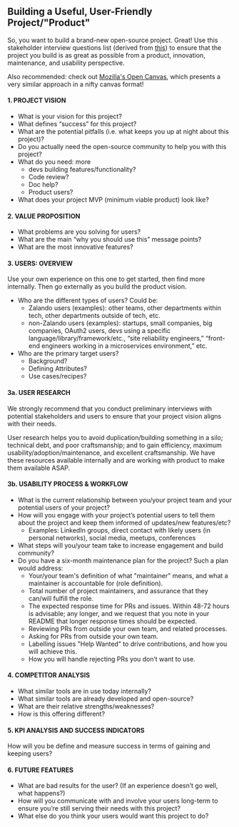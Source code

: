 ## Building a Useful, User-Friendly Project/"Product"

So, you want to build a brand-new open-source project. Great! Use this stakeholder interview questions list (derived from [this](http://www.uxapprentice.com/resources/stakeholder-interview-template/)) to ensure that the project you build is as great as possible from a product, innovation, maintenance, and usability perspective. 

Also recommended: check out [Mozilla's Open Canvas](https://mozilla.github.io/open-leadership-training-series/articles/opening-your-project/develop-an-open-project-strategy-with-open-canvas/), which presents a very similar approach in a nifty canvas format! 

#### 1. PROJECT VISION
- What is your vision for this project?
- What defines “success” for this project?
- What are the potential pitfalls (i.e. what keeps you up at night about this project)?
- Do you actually need the open-source community to help you with this project?
- What do you need: more 
  - devs building features/functionality? 
  - Code review? 
  - Doc help? 
  - Product users? 
- What does your project MVP (minimum viable product) look like?

#### 2. VALUE PROPOSITION
- What problems are you solving for users? 
- What are the main “why you should use this” message points?
- What are the most innovative features?

#### 3. USERS: OVERVIEW
Use your own experience on this one to get started, then find more internally. Then go externally as you build the product vision.
- Who are the different types of users? Could be: 
  - Zalando users (examples): other teams, other departments within tech, other departments outside of tech, etc.
  - non-Zalando users (examples): startups, small companies, big companies, OAuth2 users, devs using a specific language/library/framework/etc., “site reliability engineers,” “front-end engineers working in a microservices environment,” etc. 
- Who are the primary target users?
  - Background?
  - Defining Attributes?
  - Use cases/recipes? 
 
#### 3a. USER RESEARCH
We strongly recommend that you conduct preliminary interviews with potential stakeholders and users to ensure that your project vision aligns with their needs. 

User research helps you to avoid duplication/building something in a silo; technical debt, and poor craftsmanship; and to gain efficiency, maximum usability/adoption/maintenance, and excellent craftsmanship. We have these resources available internally and are working with product to make them available ASAP.

#### 3b. USABILITY PROCESS & WORKFLOW  
- What is the current relationship between you/your project team and your potential users of your project?
- How will you engage with your project’s potential users to tell them about the project and keep them informed of updates/new features/etc? 
  - Examples: LinkedIn groups, direct contact with likely users (in personal networks), social media, meetups, conferences 
- What steps will you/your team take to increase engagement and build community?
- Do you have a six-month maintenance plan for the project? Such a plan would address:
  - Your/your team's definition of what "maintainer" means, and what a maintainer is accountable for (role definition).
  - Total number of project maintainers, and assurance that they can/will fulfill the role.
  - The expected response time for PRs and issues. Within 48-72 hours is advisable; any longer, and we request that you note in your README that longer response times should be expected.
  - Reviewing PRs from outside your own team, and related processes.
  - Asking for PRs from outside your own team.
  - Labelling issues "Help Wanted" to drive contributions, and how you will achieve this.
  - How you will handle rejecting PRs you don’t want to use.

#### 4. COMPETITOR ANALYSIS
- What similar tools are in use today internally?
- What similar tools are already developed and open-source?
- What are their relative strengths/weaknesses?
- How is this offering different?

#### 5. KPI ANALYSIS AND SUCCESS INDICATORS
How will you be define and measure success in terms of gaining and keeping users?  

#### 6. FUTURE FEATURES
- What are bad results for the user? (If an experience doesn’t go well, what happens?)
- How will you communicate with and involve your users long-term to ensure you’re still serving their needs with this project?
- What else do you think your users would want this project to do?
